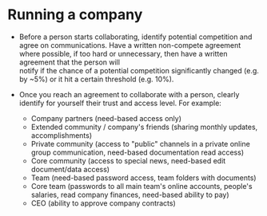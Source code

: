 # Running a company

- Before a person starts collaborating, identify potential competition and agree on communications.
  Have a written non-compete agreement where possible, if too hard or unnecessary, then have a written agreement that the person will<br>
  notify if the chance of a potential competition significantly changed (e.g. by ~5%) or it hit a certain threshold (e.g. 10%).<br>

- Once you reach an agreement to collaborate with a person, clearly identify for yourself their trust and access level.
  For example:<br>
  - Company partners (need-based access only)<br>
  - Extended community / company's friends (sharing monthly updates, accomplishments)<br>
  - Private community (access to "public" channels in a private online group communication, need-based documentation read access)<br>
  - Core community (access to special news, need-based edit document/data access)<br>
  - Team (need-based password access, team folders with documents)<br>
  - Core team (passwords to all main team's online accounts, people's salaries, read company finances, need-based ability to pay)<br>
  - CEO (ability to approve company contracts)<br>
